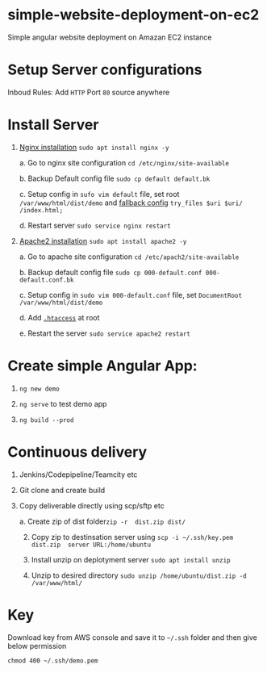 # simple-website-deployment-on-ec2
Simple angular website deployment on Amazan EC2 instance

# Setup Server configurations

Inboud Rules: Add `HTTP` Port `80` source anywhere

# Install Server

1. [Nginx installation](https://www.digitalocean.com/community/tutorials/how-to-install-nginx-on-ubuntu-18-04) `sudo apt install nginx -y`

    a. Go to nginx site configuration `cd /etc/nginx/site-available`
    
    b. Backup Default config file `sudo cp default default.bk`
    
    c. Setup config in `sufo vim default` file, set root `/var/www/html/dist/demo` and [fallback config](https://angular.io/guide/deployment#fallback-configuration-examples) `try_files $uri $uri/ /index.html;`
    
    d. Restart server `sudo service nginx restart`

2. [Apache2 installation](https://www.digitalocean.com/community/tutorials/how-to-install-the-apache-web-server-on-ubuntu-18-04-quickstart) `sudo apt install apache2 -y`
 
    a. Go to apache site configuration `cd /etc/apach2/site-available`
    
    b. Backup default config file `sudo cp 000-default.conf 000-default.conf.bk`
    
    c. Setup config in `sudo vim 000-default.conf` file, set `DocumentRoot /var/www/html/dist/demo`
    
    d. Add [`.htaccess`](https://angular.io/guide/deployment#fallback-configuration-examples) at root 
    
    e. Restart the server `sudo service apache2 restart`

# Create simple Angular App:

1. `ng new demo`

2. `ng serve` to test demo app

3. `ng build --prod`

# Continuous delivery

1. Jenkins/Codepipeline/Teamcity etc

2. Git clone and create build

3. Copy deliverable directly using scp/sftp etc
  
    a. Create zip of dist folder`zip -r  dist.zip dist/`
    
    2. Copy zip to destinsation server using `scp -i ~/.ssh/key.pem dist.zip  server URL:/home/ubuntu`
    
    3. Install unzip on deplotyment server `sudo apt install unzip`
    
    4. Unzip to desired directory `sudo unzip /home/ubuntu/dist.zip -d /var/www/html/` 
    
# Key
Download key from AWS console and save it to `~/.ssh` folder and then give below permission

`chmod 400 ~/.ssh/demo.pem`
